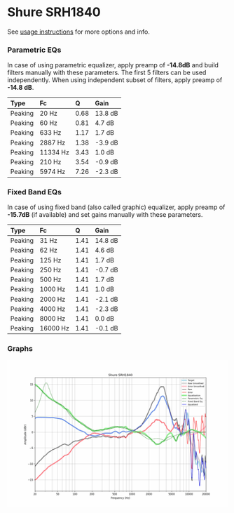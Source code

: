 # Shure SRH1840
See [usage instructions](https://github.com/jaakkopasanen/AutoEq#usage) for more options and info.

### Parametric EQs
In case of using parametric equalizer, apply preamp of **-14.8dB** and build filters manually
with these parameters. The first 5 filters can be used independently.
When using independent subset of filters, apply preamp of **-14.8 dB**.

| Type    | Fc       |    Q | Gain    |
|:--------|:---------|:-----|:--------|
| Peaking | 20 Hz    | 0.68 | 13.8 dB |
| Peaking | 60 Hz    | 0.81 | 4.7 dB  |
| Peaking | 633 Hz   | 1.17 | 1.7 dB  |
| Peaking | 2887 Hz  | 1.38 | -3.9 dB |
| Peaking | 11334 Hz | 3.43 | 1.0 dB  |
| Peaking | 210 Hz   | 3.54 | -0.9 dB |
| Peaking | 5974 Hz  | 7.26 | -2.3 dB |

### Fixed Band EQs
In case of using fixed band (also called graphic) equalizer, apply preamp of **-15.7dB**
(if available) and set gains manually with these parameters.

| Type    | Fc       |    Q | Gain    |
|:--------|:---------|:-----|:--------|
| Peaking | 31 Hz    | 1.41 | 14.8 dB |
| Peaking | 62 Hz    | 1.41 | 4.6 dB  |
| Peaking | 125 Hz   | 1.41 | 1.7 dB  |
| Peaking | 250 Hz   | 1.41 | -0.7 dB |
| Peaking | 500 Hz   | 1.41 | 1.7 dB  |
| Peaking | 1000 Hz  | 1.41 | 1.0 dB  |
| Peaking | 2000 Hz  | 1.41 | -2.1 dB |
| Peaking | 4000 Hz  | 1.41 | -2.3 dB |
| Peaking | 8000 Hz  | 1.41 | 0.0 dB  |
| Peaking | 16000 Hz | 1.41 | -0.1 dB |

### Graphs
![](./Shure%20SRH1840.png)